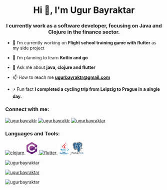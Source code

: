 <h1 align="center">Hi 👋, I'm Ugur Bayraktar</h1>
<h3 align="center">I currently work as a software developer, focusing on Java and Clojure in the finance sector.</h3>


- 🔭 I’m currently working on **Flight school training game with flutter** as my side project

- 🌱 I’m planning to learn **Kotlin and go**

- 💬 Ask me about **java, clojure and flutter**

- 📫 How to reach me **ugurbayraktr@gmail.com**

- ⚡ Fun fact **I completed a cycling trip from Leipzig to Prague in a single day.**

<h3 align="left">Connect with me:</h3>
<p align="left">
<a href="https://linkedin.com/in/ugurbayraktr" target="blank"><img align="center" src="https://raw.githubusercontent.com/rahuldkjain/github-profile-readme-generator/master/src/images/icons/Social/linked-in-alt.svg" alt="ugurbayraktr" height="30" width="40" /></a>
<a href="https://instagram.com/ugurbayraktr" target="blank"><img align="center" src="https://raw.githubusercontent.com/rahuldkjain/github-profile-readme-generator/master/src/images/icons/Social/instagram.svg" alt="ugurbayraktr" height="30" width="40" /></a>
<a href="https://www.leetcode.com/ugurbayraktar" target="blank"><img align="center" src="https://raw.githubusercontent.com/rahuldkjain/github-profile-readme-generator/master/src/images/icons/Social/leet-code.svg" alt="ugurbayraktar" height="30" width="40" /></a>
</p>

<h3 align="left">Languages and Tools:</h3>
<p align="left"> <a href="https://clojure.org/" target="_blank" rel="noreferrer"> <img src="https://upload.wikimedia.org/wikipedia/commons/5/5d/Clojure_logo.svg" alt="clojure" width="40" height="40"/> </a> <a href="https://www.w3schools.com/cs/" target="_blank" rel="noreferrer"> <img src="https://raw.githubusercontent.com/devicons/devicon/master/icons/csharp/csharp-original.svg" alt="csharp" width="40" height="40"/> </a> <a href="https://flutter.dev" target="_blank" rel="noreferrer"> <img src="https://www.vectorlogo.zone/logos/flutterio/flutterio-icon.svg" alt="flutter" width="40" height="40"/> </a> <a href="https://www.java.com" target="_blank" rel="noreferrer"> <img src="https://raw.githubusercontent.com/devicons/devicon/master/icons/java/java-original.svg" alt="java" width="40" height="40"/> </a> <a href="https://www.postgresql.org" target="_blank" rel="noreferrer"> <img src="https://raw.githubusercontent.com/devicons/devicon/master/icons/postgresql/postgresql-original-wordmark.svg" alt="postgresql" width="40" height="40"/> </a> </p>

<p><img align="center" src="https://github-readme-stats.vercel.app/api/top-langs?username=ugurbayraktar&show_icons=true&locale=en&layout=compact" alt="ugurbayraktar" /></p>
<p align="left"> <a href="https://github.com/ryo-ma/github-profile-trophy"><img src="https://github-profile-trophy.vercel.app/?username=ugurbayraktar" alt="ugurbayraktar" /></a> </p>
<p align="left"> <img src="https://komarev.com/ghpvc/?username=ugurbayraktar&label=Profile%20views&color=0e75b6&style=flat" alt="ugurbayraktar" /> </p>
